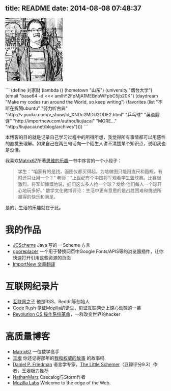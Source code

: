 title: README
date: 2014-08-08 07:48:37
---

<p><img src="/images/myself.jpg" width="180" height="200" /></p>
```
(define 刘家财
  (lambda ()
    (hometown "山东")
    (university "烟台大学")
    (email "base64 -d <<< amlhY2FpMjA1MEBnbWFpbC5jb20K")
    (daydream "Make my codes run around the World, so keep writing")
    (favorites 
      (list 
        "不断在折腾ubuntu"
        "努力听古典" "http://v.youku.com/v_show/id_XNDc2MDU2ODE2.html"
        "乒乓球"
        "英语翻译" "http://importnew.com/author/liujiacai"
        "MORE..." "http://liujiacai.net/blog/archives"))))
```

本博客的目的就是记录自己学习过程中的所得所想，我觉得所有事情都可以用感性的直觉去理解。如果自己在两三句话向一个陌生人讲不清楚某个知识点，说明我也是没懂。

我喜欢[Matrix67]所著[思维的乐趣](http://book.douban.com/subject/10779597/)一书中序言的一个小段子：

>学生：“咱家有的是钱，画图仪都买得起，为啥做图只能用直尺和圆规，有时还只让用一个？”
>老师：“上世纪有个中国将军观看学生篮球赛。比赛很激烈，将军却慷慨地说，娃们这么多人抢一个球？发给
他们每人一个球开心地玩多好。”
>数学文化微博评论：生活中更有意思的是战胜困难和挑战所赢得的快乐和满足。

是的，生活的乐趣就在于此。

我的作品
====

- [JCScheme](https://github.com/jiacai2050/JCScheme) Java 写的一 Scheme 方言
- [gooreplacer](http://liujiacai.net/gooreplacer) 一个用于替换网页中Google Fonts/APIS等的浏览器插件，让你快速打开引用这些资源的页面
- [ImportNew 文章翻译](http://www.importnew.com/author/liujiacai)

互联网纪录片
====

* [互联网之子](http://www.tudou.com/programs/view/jefojo_-HjQ/&lvt=76) 他是RSS、Reddit等创始人
* [Code Rush](http://v.youku.com/v_show/id_XNjA2NDI2MTUy.html) 见证[Mozilla](http://liujiacai.net/blog/2014/09/14/mozilla-history/)的诞生，见证互联网史上惊心动魄的一幕
* [Revolution OS 操作系统革命](http://www.tudou.com/programs/view/lCsZxfWXJ0k/)，一群改变世界的hacker

高质量博客
====

* [Matrix67][] 一位数学高手
* [王垠][yinwang] 你还记得那年的[我和权威的故事][authority] 的故事吗
* [Daniel P. Friedman][daniel] 语言学专家，[The Little Schemer](http://book.douban.com/subject/1632977/)（豆瓣评分9.3）作者，王垠极力推荐
* [NathanMarz][] Cascalog与Storm作者
* [Mozilla Labs](https://mozillalabs.com/en-US/) Welcome to the edge of the Web.

[Matrix67]: http://www.matrix67.com/blog/
[yinwang]: http://www.yinwang.org/
[authority]: http://www.yinwang.org/blog-cn/2014/01/04/authority/
[daniel]: http://www.cs.indiana.edu/~dfried/
[NathanMarz]: http://nathanmarz.com/
